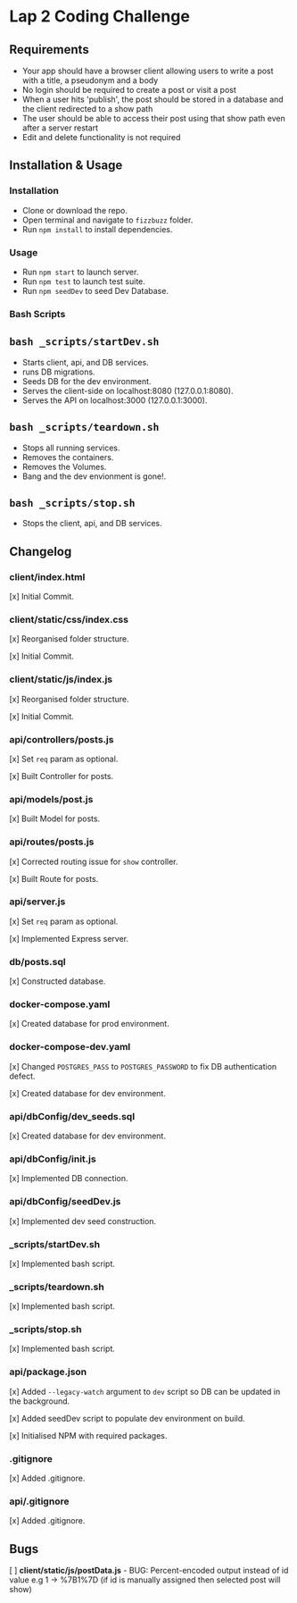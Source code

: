 # Lap 2 Coding Challenge

## Requirements
- Your app should have a browser client allowing users to write a post with a title, a pseudonym and a body
- No login should be required to create a post or visit a post
- When a user hits 'publish', the post should be stored in a database and the client redirected to a show path
- The user should be able to access their post using that show path even after a server restart
- Edit and delete functionality is not required

## Installation & Usage

### Installation

* Clone or download the repo.
* Open terminal and navigate to `fizzbuzz` folder.
* Run `npm install` to install dependencies.

### Usage

* Run `npm start` to launch server.
* Run `npm test` to launch test suite.
* Run `npm seedDev` to seed Dev Database.

### Bash Scripts

## `bash _scripts/startDev.sh`
- Starts client, api, and DB services.
- runs DB migrations.
- Seeds DB for the dev environment.
- Serves the client-side on localhost:8080 (127.0.0.1:8080).
- Serves the API on localhost:3000 (127.0.0.1:3000).

## `bash _scripts/teardown.sh`
- Stops all running services.
- Removes the containers.
- Removes the Volumes.
- Bang and the dev envionment is gone!.

## `bash _scripts/stop.sh`
- Stops the client, api, and DB services.

## Changelog

### client/index.html

[x] Initial Commit.

### client/static/css/index.css

[x] Reorganised folder structure.

[x] Initial Commit.

### client/static/js/index.js

[x] Reorganised folder structure.

[x] Initial Commit.

### api/controllers/posts.js

[x] Set `req` param as optional.

[x] Built Controller for posts.

### api/models/post.js

[x] Built Model for posts.

### api/routes/posts.js

[x] Corrected routing issue for `show` controller.

[x] Built Route for posts.

### api/server.js

[x] Set `req` param as optional.

[x] Implemented Express server.

### db/posts.sql

[x] Constructed database.

### docker-compose.yaml

[x] Created database for prod environment.

### docker-compose-dev.yaml

[x] Changed `POSTGRES_PASS` to `POSTGRES_PASSWORD` to fix DB authentication defect.

[x] Created database for dev environment.

### api/dbConfig/dev_seeds.sql

[x] Created database for dev environment.

### api/dbConfig/init.js

[x] Implemented DB connection.

### api/dbConfig/seedDev.js

[x] Implemented dev seed construction.

### _scripts/startDev.sh

[x] Implemented bash script.

### _scripts/teardown.sh

[x] Implemented bash script.

### _scripts/stop.sh

[x] Implemented bash script.

### api/package.json

[x] Added `--legacy-watch` argument to `dev` script so DB can be updated in the background.

[x] Added seedDev script to populate dev environment on build.

[x] Initialised NPM with required packages.

### .gitignore

[x] Added .gitignore.

### api/.gitignore

[x] Added .gitignore.

## Bugs

[ ] **client/static/js/postData.js** - BUG: Percent-encoded output instead of id value e.g 1 -> %7B1%7D (if id is manually assigned then selected post will show)